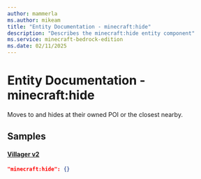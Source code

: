 ```yaml
---
author: mammerla
ms.author: mikeam
title: "Entity Documentation - minecraft:hide"
description: "Describes the minecraft:hide entity component"
ms.service: minecraft-bedrock-edition
ms.date: 02/11/2025 
---
```


# Entity Documentation - minecraft:hide

Moves to and hides at their owned POI or the closest nearby.


## Samples

#### [Villager v2](https://github.com/Mojang/bedrock-samples/tree/preview/behavior_pack/entities/villager_v2.json)


```json
"minecraft:hide": {}
```
